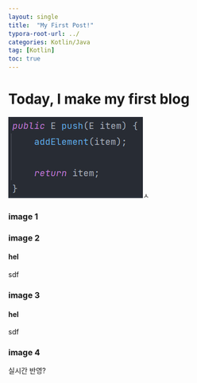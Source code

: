 ```yaml
---
layout: single
title:  "My First Post!"
typora-root-url: ../
categories: Kotlin/Java
tag: [Kotlin]
toc: true
---
```


# Today, I make my first blog



![1.2.1](/images/2024-04-15-first/1.2.1.png)ㅅ



### image 1

### image 2

#### hel

sdf

### image 3

#### hel

sdf

### image 4





실시간 반영?

